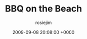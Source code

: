 ---
blog: travel
date: 2009-09-08 20:08:00 +0000
title: "BBQ on the Beach"
author: rosiejim
permalink: /china-2009/hong-kong/bbq-on-the-beach/
---
